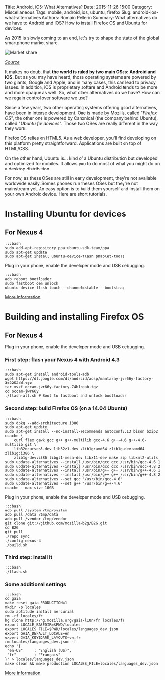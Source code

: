 Title: Android, iOS: What Alternatives?
Date: 2015-11-26 15:00
Category: Miscellaneous
Tags: mobile, android, ios, ubuntu, firefox
Slug: android-ios-what-alternatives
Authors: Romain Pellerin
Summary: What alternatives do we have to Android and iOS? How to install Firefox OS and Ubuntu for devices.

As      2015 is slowly coming to an end, let's try to shape the state of the global smartphone market share.

![Market share]({filename}/images/chart-ww-smartphone-os-market-share.png)

*[Source](http://www.idc.com/prodserv/smartphone-os-market-share.jsp)*

It makes no doubt that **the world is ruled by two main OSes: Android and iOS**. But as you may have heard, those operating systems are powered by two giants, Google and Apple, and in many cases, this can lead to privacy issues. In addition, iOS is proprietary softare and Android tends to be more and more opaque as well. So, what other alternatives do we have? How can we regain control over software we use?

Since a few years, two other operating systems offering good alternatives, have been in intense development. One is made by Mozilla, called "*Firefox OS*", the other one is powered by Canonical (the company behind Ubuntu), called "*Ubuntu for devices*". Those two OSes are really different in the way they work.

Firefox OS relies on HTML5. As a web developer, you'll find developing on this platform pretty straightforward. Applications are built on top of HTML/CSS.

On the other hand, Ubuntu is... kind of a Ubuntu distribution but developed and optimized for mobiles. It allows you to do most of what you might do on a desktop distribution.

For now, as these OSes are still in early development, they're not available worldwide easily. Somes phones run theses OSes but they're not mainstream yet. An easy option is to build them yourself and install them on your own Android device. Here are short tutorials.

# Installing Ubuntu for devices

## For Nexus 4

    :::bash
    sudo add-apt-repository ppa:ubuntu-sdk-team/ppa
    sudo apt-get update
    sudo apt-get install ubuntu-device-flash phablet-tools
    
Plug in your phone, enable the developer mode and USB debugging.

    :::bash
    adb reboot bootloader
    sudo fastboot oem unlock
    ubuntu-device-flash touch --channel=stable --bootstrap

[More information](https://developer.ubuntu.com/en/start/ubuntu-for-devices/installing-ubuntu-for-devices/).

# Building and installing Firefox OS

## For Nexus 4

Plug in your phone, enable the developer mode and USB debugging.

### First step: flash your Nexus 4 with Android 4.3

    :::bash
    sudo apt-get install android-tools-adb
    wget https://dl.google.com/dl/android/aosp/mantaray-jwr66y-factory-3d8252dd.tgz
    tar xvzf occam-jwr66y-factory-74b1deab.tgz
    cd occam-jwr66y
    ./flash-all.sh # Boot to fastboot and unlock bootloader

### Second step: build Firefox OS (on a 14.04 Ubuntu)

    :::bash
    sudo dpkg --add-architecture i386
    sudo apt-get update
    sudo apt-get install --no-install-recommends autoconf2.13 bison bzip2 ccache \
        curl flex gawk gcc g++ g++-multilib gcc-4.6 g++-4.6 g++-4.6-multilib git \
        lib32ncurses5-dev lib32z1-dev zlib1g:amd64 zlib1g-dev:amd64 zlib1g:i386 \
        zlib1g-dev:i386 libgl1-mesa-dev libx11-dev make zip libxml2-utils
    sudo update-alternatives --install /usr/bin/gcc gcc /usr/bin/gcc-4.6 1
    sudo update-alternatives --install /usr/bin/gcc gcc /usr/bin/gcc-4.8 2
    sudo update-alternatives --install /usr/bin/g++ g++ /usr/bin/g++-4.6 1
    sudo update-alternatives --install /usr/bin/g++ g++ /usr/bin/g++-4.8 2
    sudo update-alternatives --set gcc "/usr/bin/gcc-4.6"
    sudo update-alternatives --set g++ "/usr/bin/g++-4.6"
    ccache --max-size 10GB

Plug in your phone, enable the developer mode and USB debugging.

    :::bash
    adb pull /system /tmp/system
    adb pull /data /tmp/data
    adb pull /vendor /tmp/vendor
    git clone git://github.com/mozilla-b2g/B2G.git
    cd B2G
    git pull
    ./repo sync
    ./config nexus-4
    ./build.sh

### Third step: install it
    
    :::bash
    ./flash.sh

### Some additional settings

    :::bash
    cd gaia
    make reset-gaia PRODUCTION=1
    mkdir -p locales
    sudo aptitude install mercurial
    rm -rf locales/fr
    hg clone http://hg.mozilla.org/gaia-l10n/fr locales/fr
    export LOCALE_BASEDIR=$PWD/locales
    export LOCALES_FILE=$PWD/locales/languages_dev.json
    export GAIA_DEFAULT_LOCALE=en
    export GAIA_KEYBOARD_LAYOUTS=en,fr
    rm locales/languages_dev.json -f
    echo '{
     "en-US"     : "English (US)",
     "fr"        : "Français"
    }' > locales/languages_dev.json
    make clean && make production LOCALES_FILE=locales/languages_dev.json

[More information](https://developer.mozilla.org/en-US/Firefox_OS/Building_and_installing_Firefox_OS).
